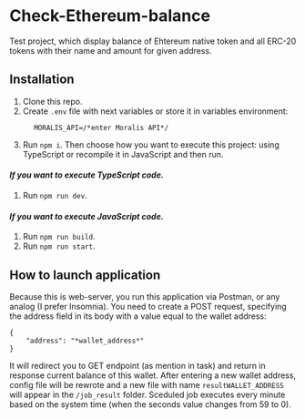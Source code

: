 # Check-Ethereum-balance
Test project, which display balance of Ehtereum native token and all ERC-20 tokens with their name and amount for given address.
## Installation
1. Clone this repo.
2. Create ```.env``` file with next variables or store it in variables environment:
  ```   ETHEREUM_NODE=/*enter address of your node (I use Infura, so if you wish, you can create a free account and use Infura API to connect)*/
        MORALIS_API=/*enter Moralis API*/
 ```
3. Run ```npm i```. Then choose how you want to execute this project: using TypeScript or recompile it in JavaScript and then run.
####                _If you want to execute TypeScript code._
1. Run ```npm run dev```. 
####                _If you want to execute JavaScript code._
1. Run ```npm run build```.
2. Run ```npm run start```.
## How to launch application
Because this is web-server, you run this application via Postman, or any analog (I prefer Insomnia). You need to create a POST request, specifying the address field in its body with a value equal to the wallet address:
```
{
	"address": "*wallet_address*"
}
```
It will redirect you to GET endpoint (as mention in task) and return in response current balance of this wallet. After entering a new wallet address, config file will be rewrote and a new file with name ```resultWALLET_ADDRESS``` will appear in the ```/job_result``` folder.
Sceduled job executes every minute based on the system time (when the seconds value changes from 59 to 0).
